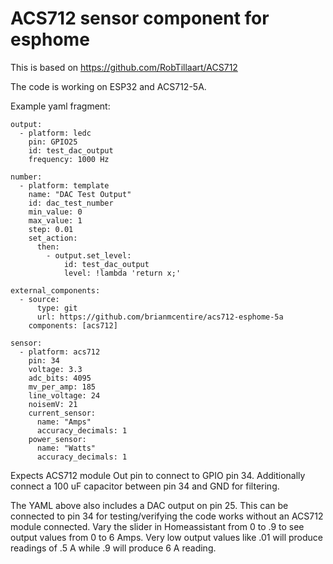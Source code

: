 # ACS712 sensor component for esphome

This is based on https://github.com/RobTillaart/ACS712

The code is working on ESP32 and ACS712-5A.

Example yaml fragment:

```
output:
  - platform: ledc
    pin: GPIO25
    id: test_dac_output
    frequency: 1000 Hz

number:
  - platform: template
    name: "DAC Test Output"
    id: dac_test_number
    min_value: 0
    max_value: 1
    step: 0.01
    set_action:
      then:
        - output.set_level:
            id: test_dac_output
            level: !lambda 'return x;'

external_components:
  - source:
      type: git
      url: https://github.com/brianmcentire/acs712-esphome-5a
    components: [acs712]

sensor:
  - platform: acs712
    pin: 34
    voltage: 3.3
    adc_bits: 4095
    mv_per_amp: 185
    line_voltage: 24
    noisemV: 21
    current_sensor:
      name: "Amps"
      accuracy_decimals: 1
    power_sensor:
      name: "Watts"
      accuracy_decimals: 1
```
Expects ACS712 module Out pin to connect to GPIO pin 34. Additionally connect a 100 uF capacitor between pin 34 and GND for filtering.

The YAML above also includes a DAC output on pin 25. This can be connected to pin 34 for testing/verifying the code works without an ACS712 module connected. Vary the slider in Homeassistant from 0 to .9 to see output values from 0 to 6 Amps. Very low output values like .01 will produce readings of .5 A while .9 will produce 6 A reading.

